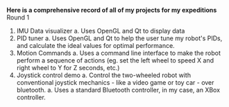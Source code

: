 **Here is a comprehensive record of all of my projects for my expeditions**
Round 1
1. IMU Data visualizer
    a. Uses OpenGL and Qt to display data
2. PID tuner
    a. Uses OpenGL and Qt to help the user tune my robot's PIDs, and calculate the ideal values for optimal performance.
3. Motion Commands
    a. Uses a command line interface to make the robot perform a sequence of actions (eg. set the left wheel to speed X and right wheel to Y for Z seconds, etc.)
4. Joystick control demo
    a. Control the two-wheeled robot with conventional joystick mechanics - like a video game or toy car - over bluetooth.
        a. Uses a standard Bluetooth controller, in my case, an XBox controller.